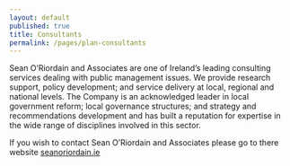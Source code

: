 ```yaml
---
layout: default
published: true
title: Consultants
permalink: /pages/plan-consultants
---
```


Sean O’Riordain and Associates are one of Ireland’s leading consulting services dealing with public management issues. We provide research support, policy development; and service delivery at local, regional and national levels. The Company is an acknowledged leader in local government reform; local governance structures; and strategy and recommendations development and has built a reputation for expertise in the wide range of disciplines involved in this sector.

<div class="credits">

If you wish to contact Sean O’Riordain and Associates please go to there website <a href="http://seanoriordain.ie/">seanoriordain.ie</a>

</div>